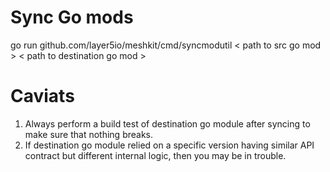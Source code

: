 # Sync Go mods

go run github.com/layer5io/meshkit/cmd/syncmodutil < path to src go mod >  < path to destination go mod >


# Caviats
1. Always perform a build test of destination go module after syncing to make sure that nothing breaks.
2. If destination go module relied on a specific version having similar API contract but different internal logic, then you may be in trouble.